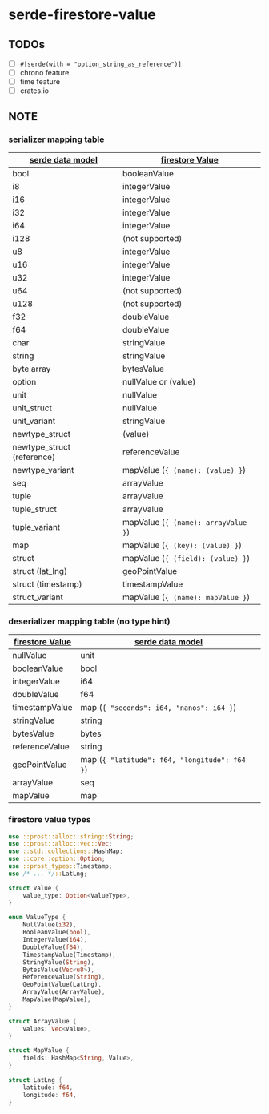 # serde-firestore-value

## TODOs

- ☐ `#[serde(with = "option_string_as_reference")]`
- ☐ chrono feature
- ☐ time feature
- ☐ crates.io

## NOTE

### serializer mapping table

| [serde data model]         | [firestore Value]                   |
|----------------------------|-------------------------------------|
| bool                       | booleanValue                        |
| i8                         | integerValue                        |
| i16                        | integerValue                        |
| i32                        | integerValue                        |
| i64                        | integerValue                        |
| i128                       | (not supported)                     |
| u8                         | integerValue                        |
| u16                        | integerValue                        |
| u32                        | integerValue                        |
| u64                        | (not supported)                     |
| u128                       | (not supported)                     |
| f32                        | doubleValue                         |
| f64                        | doubleValue                         |
| char                       | stringValue                         |
| string                     | stringValue                         |
| byte array                 | bytesValue                          |
| option                     | nullValue or (value)                |
| unit                       | nullValue                           |
| unit_struct                | nullValue                           |
| unit_variant               | stringValue                         |
| newtype_struct             | (value)                             |
| newtype_struct (reference) | referenceValue                      |
| newtype_variant            | mapValue (`{ (name): (value) }`)    |
| seq                        | arrayValue                          |
| tuple                      | arrayValue                          |
| tuple_struct               | arrayValue                          |
| tuple_variant              | mapValue (`{ (name): arrayValue }`) |
| map                        | mapValue (`{ (key): (value) }`)     |
| struct                     | mapValue (`{ (field): (value) }`)   |
| struct (lat_lng)           | geoPointValue                       |
| struct (timestamp)         | timestampValue                      |
| struct_variant             | mapValue (`{ (name): mapValue }`)   |

### deserializer mapping table (no type hint)

| [firestore Value]  | [serde data model]                            |
|--------------------|-----------------------------------------------|
| nullValue          | unit                                          |
| booleanValue       | bool                                          |
| integerValue       | i64                                           |
| doubleValue        | f64                                           |
| timestampValue     | map (`{ "seconds": i64, "nanos": i64 }`)      |
| stringValue        | string                                        |
| bytesValue         | bytes                                         |
| referenceValue     | string                                        |
| geoPointValue      | map (`{ "latitude": f64, "longitude": f64 }`) |
| arrayValue         | seq                                           |
| mapValue           | map                                           |

[serde data model]: https://serde.rs/data-model.html
[firestore Value]: https://firebase.google.com/docs/firestore/reference/rest/v1/Value

### firestore value types

```rust
use ::prost::alloc::string::String;
use ::prost::alloc::vec::Vec;
use ::std::collections::HashMap;
use ::core::option::Option;
use ::prost_types::Timestamp;
use /* ... */::LatLng;

struct Value {
    value_type: Option<ValueType>,
}

enum ValueType {
    NullValue(i32),
    BooleanValue(bool),
    IntegerValue(i64),
    DoubleValue(f64),
    TimestampValue(Timestamp),
    StringValue(String),
    BytesValue(Vec<u8>),
    ReferenceValue(String),
    GeoPointValue(LatLng),
    ArrayValue(ArrayValue),
    MapValue(MapValue),
}

struct ArrayValue {
    values: Vec<Value>,
}

struct MapValue {
    fields: HashMap<String, Value>,
}

struct LatLng {
    latitude: f64,
    longitude: f64,
}
```

